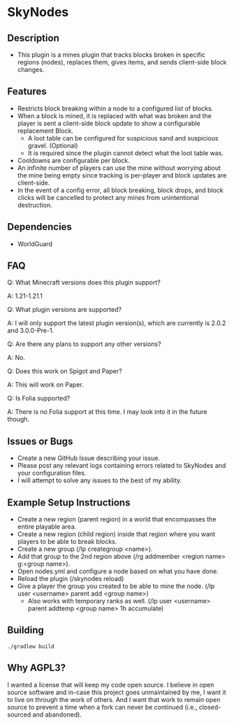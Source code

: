 # SkyNodes
## Description
* This plugin is a mines plugin that tracks blocks broken in specific regions (nodes), replaces them, gives items, and sends client-side block changes.

## Features
* Restricts block breaking within a node to a configured list of blocks.
* When a block is mined, it is replaced with what was broken and the player is sent a client-side block update to show a configurable replacement Block.
  * A loot table can be configured for suspicious sand and suspicious gravel. (Optional)
  * It is required since the plugin cannot detect what the loot table was.
* Cooldowns are configurable per block.
* An infinite number of players can use the mine without worrying about the mine being empty since tracking is per-player and block updates are client-side.
* In the event of a config error, all block breaking, block drops, and block clicks will be cancelled to protect any mines from unintentional destruction.

## Dependencies
* WorldGuard

## FAQ
Q: What Minecraft versions does this plugin support?

A: 1.21-1.21.1

Q: What plugin versions are supported?

A: I will only support the latest plugin version(s), which are currently is 2.0.2 and 3.0.0-Pre-1.

Q: Are there any plans to support any other versions?

A: No.

Q: Does this work on Spigot and Paper?

A: This will work on Paper.

Q: Is Folia supported?

A: There is no Folia support at this time. I may look into it in the future though.

## Issues or Bugs
* Create a new GitHub Issue describing your issue.
* Please post any relevant logs containing errors related to SkyNodes and your configuration files.
* I will attempt to solve any issues to the best of my ability.

## Example Setup Instructions
* Create a new region (parent region) in a world that encompasses the entire playable area.
* Create a new region (child region) inside that region where you want players to be able to break blocks.
* Create a new group (/lp creategroup \<name>).
* Add that group to the 2nd region above (/rg addmember \<region name> g:\<group name>).
* Open nodes.yml and configure a node based on what you have done.
* Reload the plugin (/skynodes reload)
* Give a player the group you created to be able to mine the node. (/lp user \<username> parent add \<group name>)
  * Also works with temporary ranks as well. (/lp user \<username> parent addtemp \<group name> 1h accumulate)

## Building
```./gradlew build```

## Why AGPL3?
I wanted a license that will keep my code open source. I believe in open source software and in-case this project goes unmaintained by me, I want it to live on through the work of others. And I want that work to remain open source to prevent a time when a fork can never be continued (i.e., closed-sourced and abandoned).
